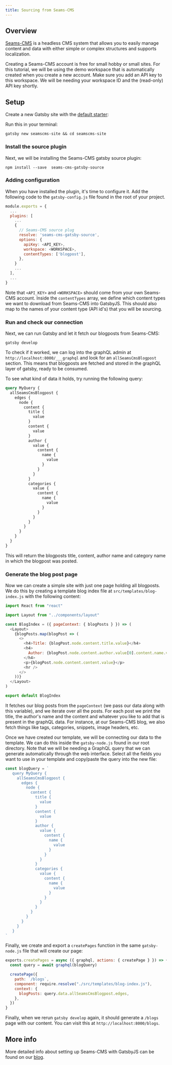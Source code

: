 ```yaml
---
title: Sourcing from Seams-CMS
---
```


## Overview

[Seams-CMS](https://seams-cms.com) is a headless CMS system that allows you to easily manage content and data with either simple or complex structures and supports localization.

Creating a Seams-CMS account is free for small hobby or small sites. For this tutorial, we will be using the demo workspace that is automatically created when you create a new account. Make sure you add an API key to this workspace. We will be needing your workspace ID and the (read-only) API key shortly.

## Setup

Create a new Gatsby site with the [default starter](https://github.com/gatsbyjs/gatsby-starter-default):

Run this in your terminal:

`gatsby new seamscms-site && cd seamscms-site`

### Install the source plugin

Next, we will be installing the Seams-CMS gatsby source plugin:

```shell
npm install --save  seams-cms-gatsby-source
```

### Adding configuration

When you have installed the plugin, it's time to configure it. Add the following code to the `gatsby-config.js` file found in the root of your project.

```javascript:title=gatsby-config.js
module.exports = {
  ...
  plugins: [
    ...
    {
      // Seams-CMS source plug
      resolve: 'seams-cms-gatsby-source',
      options: {
        apiKey: <API_KEY>,
        workspace: <WORKSPACE>,
        contentTypes: ['blogpost'],
      },
    }
    ...
  ],
  ...
}
```

Note that `<API_KEY>` and `<WORKSPACE>` should come from your own Seams-CMS account. Inside the `contentTypes` array, we define which content types we want to download from Seams-CMS into GatsbyJS. This should also map to the names of your content type (API id's) that you will be sourcing.

### Run and check our connection

Next, we can run Gatsby and let it fetch our blogposts from Seams-CMS:

`gatsby develop`

To check if it worked, we can log into the graphQL admin at `http://localhost:8000/___graphql` and look for an `allSeamsCmsBlogpost` section. This means that blogposts are fetched and stored in the graphQL layer of gatsby, ready to be consumed.

To see what kind of data it holds, try running the following query:

```graphql
query MyQuery {
  allSeamsCmsBlogpost {
    edges {
      node {
        content {
          title {
            value
          }
          content {
            value
          }
          author {
            value {
              content {
                name {
                  value
                }
              }
            }
          }
          categories {
            value {
              content {
                name {
                  value
                }
              }
            }
          }
        }
      }
    }
  }
}
```

This will return the blogposts title, content, author name and category name in which the blogpost was posted.

### Generate the blog post page

Now we can create a simple site with just one page holding all blogposts. We do this by creating a template blog index file at `src/templates/blog-index.js` with the following content:

```javascript:title=src/templates/blog-index.js
import React from "react"

import Layout from "../components/layout"

const BlogIndex = ({ pageContext: { blogPosts } }) => (
  <Layout>
    {blogPosts.map(blogPost => (
      <>
        <h4>Title: {blogPost.node.content.title.value}</h4>
        <h4>
          Author: {blogPost.node.content.author.value[0].content.name.value}
        </h4>
        <p>{blogPost.node.content.content.value}</p>
        <hr />
      </>
    ))}
  </Layout>
)

export default BlogIndex
```

It fetches our blog posts from the `pageContext` (we pass our data along with this variable), and we iterate over all the posts. For each post we print the title, the author's name and the content and whatever you like to add that is present in the graphQL data. For instance, at our Seams-CMS blog, we also fetch things like tags, categories, snippets, image headers, etc.

Once we have created our template, we will be connecting our data to the template. We can do this inside the `gatsby-node.js` found in our root directory. Note that we will be needing a GraphQL query that we can generate automatically through the web interface. Select all the fields you want to use in your template and copy/paste the query into the new file:

```javascript:title=gatsby-node.js
const blogQuery = `
   query MyQuery {
     allSeamsCmsBlogpost {
       edges {
         node {
           content {
             title {
               value
             }
             content {
               value
             }
             author {
               value {
                 content {
                   name {
                     value
                   }
                 }
               }
             }
             categories {
               value {
                 content {
                   name {
                     value
                   }
                 }
               }
             }
           }
         }
       }
     }
   }
`
```

Finally, we create and export a `createPages` function in the same `gatsby-node.js` file that will create our page:

```javascript:title=gatsby-node.js
exports.createPages = async ({ graphql, actions: { createPage } }) => {
  const query = await graphql(blogQuery)

  createPage({
    path: `/blogs`,
    component: require.resolve("./src/templates/blog-index.js"),
    context: {
      blogPosts: query.data.allSeamsCmsBlogpost.edges,
    },
  })
}
```

Finally, when we rerun `gatsby develop` again, it should generate a `/blogs` page with our content. You can visit this at `http://localhost:8000/blogs`.

## More info

More detailed info about setting up Seams-CMS with GatsbyJS can be found on our [blog](https://blog.seams-cms.com/entry/using-seams-cms-with-gatsbyjs/).
